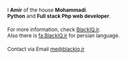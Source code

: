<small>
  I <b>Amir</b> of the house <b>Mohammadi</b>.
  <br>
  <b>Python</b> and <b>Full stack Php web developer</b>.
</small>
<br>
<br>
<small>
  For more information, check <a href="https://blackiq.ir">BlackIQ.ir</a>.
  <br>
  Also there is <a href="https://fa.blackiq.ir">fa.BlackIQ.ir</a> for persian language.
</small>
<br>
<br>
<small>
  Contact via Email <a href="mailto:me@blackiq.ir">me@blackiq.ir</a>
</small>
